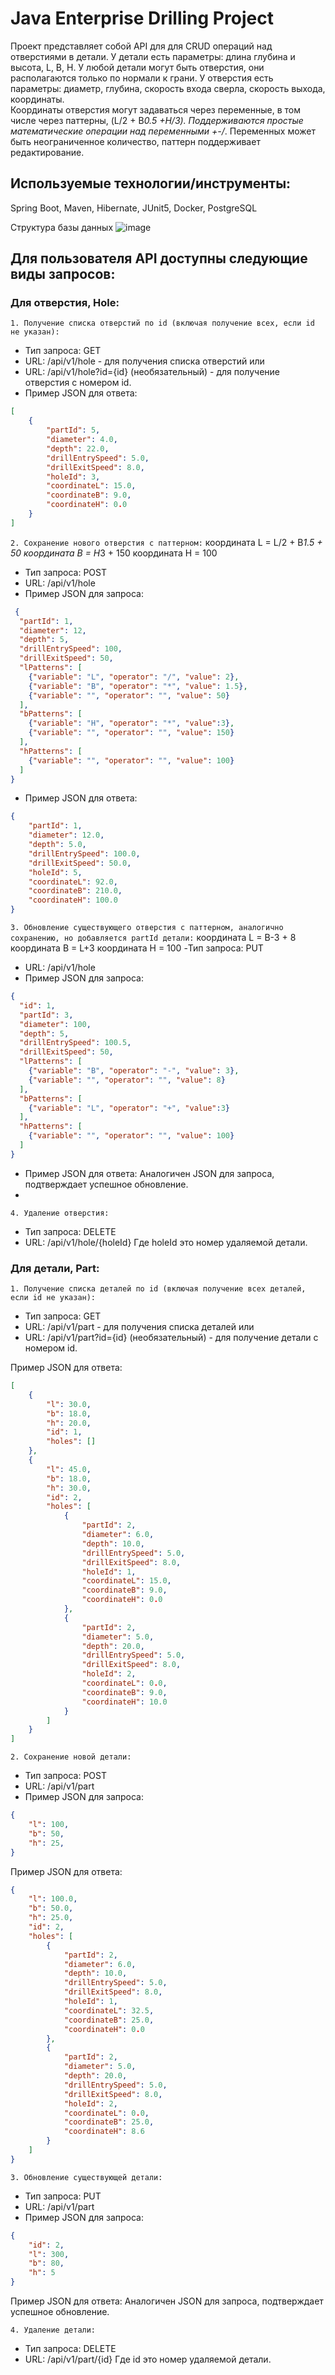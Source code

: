 # Java Enterprise Drilling Project 

Проект представляет собой API для для CRUD операций над отверстиями в детали.
У детали есть параметры: длина глубина и высота, L, B, H.
У любой детали могут быть отверстия, они располагаются только по нормали к грани.
У отверстия есть параметры: диаметр, глубина, скорость входа сверла, скорость выхода, координаты.  
Координаты отверстия могут задаваться через переменные, в том числе через паттерны, (L/2 + B*0.5 +H/3).
Поддерживаются простые математические операции над переменными +-/*.
Переменных может быть неограниченное количество, паттерн поддерживает редактирование.

## Используемые технологии/инструменты:
Spring Boot, Maven, Hibernate, JUnit5, Docker, PostgreSQL

Структура базы данных
![image](https://github.com/darken321/up_me_drilling/assets/103745755/c3e2e367-94fa-41f8-8b73-5e0356adc107)

## Для пользователя API доступны следующие виды запросов:

### Для отверстия, Hole:
`1. Получение списка отверстий по id (включая получение всех, если id не указан):`
- Тип запроса: GET
- URL: /api/v1/hole - для получения списка отверстий или 
- URL: /api/v1/hole?id={id}  (необязательный) - для получение отверстия с номером id.
- Пример JSON для ответа:
```json
[
    {
        "partId": 5,
        "diameter": 4.0,
        "depth": 22.0,
        "drillEntrySpeed": 5.0,
        "drillExitSpeed": 8.0,
        "holeId": 3,
        "coordinateL": 15.0,
        "coordinateB": 9.0,
        "coordinateH": 0.0
    }
]     
```
`2. Сохранение нового отверстия c паттерном:`
   координата L = L/2 + B*1.5 + 50
   координата B = H*3 + 150
   координата H = 100
- Тип запроса: POST
- URL: /api/v1/hole
- Пример JSON для запроса:
```json
 {
  "partId": 1,
  "diameter": 12,
  "depth": 5,
  "drillEntrySpeed": 100,
  "drillExitSpeed": 50,
  "lPatterns": [
    {"variable": "L", "operator": "/", "value": 2},
    {"variable": "B", "operator": "*", "value": 1.5},
    {"variable": "", "operator": "", "value": 50}
  ],
  "bPatterns": [
    {"variable": "H", "operator": "*", "value":3},
    {"variable": "", "operator": "", "value": 150}
  ],
  "hPatterns": [
    {"variable": "", "operator": "", "value": 100}
  ]
}
```
- Пример JSON для ответа:

```json
{
    "partId": 1,
    "diameter": 12.0,
    "depth": 5.0,
    "drillEntrySpeed": 100.0,
    "drillExitSpeed": 50.0,
    "holeId": 5,
    "coordinateL": 92.0,
    "coordinateB": 210.0,
    "coordinateH": 100.0
}
```
`3. Обновление существующего отверстия с паттерном, аналогично сохранению, но добавляется partId детали:`
   координата L = B-3 + 8
   координата B = L+3 
   координата H = 100
-Тип запроса: PUT
- URL: /api/v1/hole
- Пример JSON для запроса:
```json
{
  "id": 1,
  "partId": 3,
  "diameter": 100,
  "depth": 5,
  "drillEntrySpeed": 100.5,
  "drillExitSpeed": 50,
  "lPatterns": [
    {"variable": "B", "operator": "-", "value": 3},
    {"variable": "", "operator": "", "value": 8}
  ],
  "bPatterns": [
    {"variable": "L", "operator": "+", "value":3}
  ],
  "hPatterns": [
    {"variable": "", "operator": "", "value": 100}
  ]
}
```
- Пример JSON для ответа: Аналогичен JSON для запроса, подтверждает успешное обновление.
- 
`4. Удаление отверстия:`
- Тип запроса: DELETE
- URL: /api/v1/hole/{holeId}
Где holeId это номер удаляемой детали.

### Для детали, Part:
`1. Получение списка деталей по id (включая получение всех деталей, если id не указан):`
- Тип запроса: GET
- URL: /api/v1/part - для получения списка деталей или 
- URL: /api/v1/part?id={id}  (необязательный) - для получение детали с номером id.

Пример JSON для ответа:
```json
[
    {
        "l": 30.0,
        "b": 18.0,
        "h": 20.0,
        "id": 1,
        "holes": []
    },
    {
        "l": 45.0,
        "b": 18.0,
        "h": 30.0,
        "id": 2,
        "holes": [
            {
                "partId": 2,
                "diameter": 6.0,
                "depth": 10.0,
                "drillEntrySpeed": 5.0,
                "drillExitSpeed": 8.0,
                "holeId": 1,
                "coordinateL": 15.0,
                "coordinateB": 9.0,
                "coordinateH": 0.0
            },
            {
                "partId": 2,
                "diameter": 5.0,
                "depth": 20.0,
                "drillEntrySpeed": 5.0,
                "drillExitSpeed": 8.0,
                "holeId": 2,
                "coordinateL": 0.0,
                "coordinateB": 9.0,
                "coordinateH": 10.0
            }
        ]
    }
]

```

`2. Сохранение новой детали:`
- Тип запроса: POST
- URL: /api/v1/part
- Пример JSON для запроса:
```json
{
    "l": 100,
    "b": 50,
    "h": 25,
}

```
Пример JSON для ответа:
```json
{
    "l": 100.0,
    "b": 50.0,
    "h": 25.0,
    "id": 2,
    "holes": [
        {
            "partId": 2,
            "diameter": 6.0,
            "depth": 10.0,
            "drillEntrySpeed": 5.0,
            "drillExitSpeed": 8.0,
            "holeId": 1,
            "coordinateL": 32.5,
            "coordinateB": 25.0,
            "coordinateH": 0.0
        },
        {
            "partId": 2,
            "diameter": 5.0,
            "depth": 20.0,
            "drillEntrySpeed": 5.0,
            "drillExitSpeed": 8.0,
            "holeId": 2,
            "coordinateL": 0.0,
            "coordinateB": 25.0,
            "coordinateH": 8.6
        }
    ]
}
```

`3. Обновление существующей детали:`
- Тип запроса: PUT
- URL: /api/v1/part
- Пример JSON для запроса:
```json
{
    "id": 2,
    "l": 300,
    "b": 80,
    "h": 5
}
```
Пример JSON для ответа: Аналогичен JSON для запроса, подтверждает успешное обновление.

`4. Удаление детали:`
- Тип запроса: DELETE
- URL: /api/v1/part/{id}
Где id это номер удаляемой детали.



